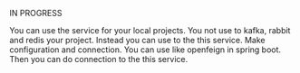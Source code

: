 IN PROGRESS

You can use the service for your local projects. You not use to kafka, rabbit and redis your project.
Instead you can use to the this service. Make configuration and connection.
You can use like openfeign in spring boot. Then you can do connection to the this service.